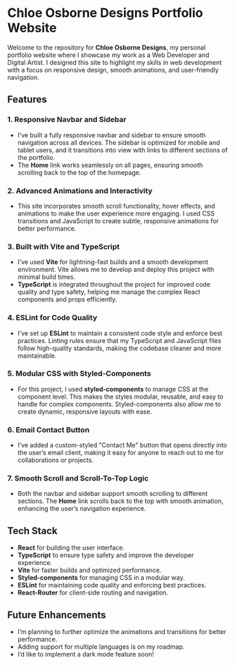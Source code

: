 # Chloe Osborne Designs Portfolio Website

Welcome to the repository for **Chloe Osborne Designs**, my personal portfolio website where I showcase my work as a Web Developer and Digital Artist. I designed this site to highlight my skills in web development with a focus on responsive design, smooth animations, and user-friendly navigation.

## Features

### 1. Responsive Navbar and Sidebar
- I’ve built a fully responsive navbar and sidebar to ensure smooth navigation across all devices. The sidebar is optimized for mobile and tablet users, and it transitions into view with links to different sections of the portfolio.
- The **Home** link works seamlessly on all pages, ensuring smooth scrolling back to the top of the homepage.

### 2. Advanced Animations and Interactivity
- This site incorporates smooth scroll functionality, hover effects, and animations to make the user experience more engaging. I used CSS transitions and JavaScript to create subtle, responsive animations for better performance.

### 3. Built with Vite and TypeScript
- I’ve used **Vite** for lightning-fast builds and a smooth development environment. Vite allows me to develop and deploy this project with minimal build times.
- **TypeScript** is integrated throughout the project for improved code quality and type safety, helping me manage the complex React components and props efficiently.

### 4. ESLint for Code Quality
- I’ve set up **ESLint** to maintain a consistent code style and enforce best practices. Linting rules ensure that my TypeScript and JavaScript files follow high-quality standards, making the codebase cleaner and more maintainable.

### 5. Modular CSS with Styled-Components
- For this project, I used **styled-components** to manage CSS at the component level. This makes the styles modular, reusable, and easy to handle for complex components. Styled-components also allow me to create dynamic, responsive layouts with ease.

### 6. Email Contact Button
- I’ve added a custom-styled "Contact Me" button that opens directly into the user’s email client, making it easy for anyone to reach out to me for collaborations or projects.

### 7. Smooth Scroll and Scroll-To-Top Logic
- Both the navbar and sidebar support smooth scrolling to different sections. The **Home** link scrolls back to the top with smooth animation, enhancing the user’s navigation experience.

## Tech Stack

- **React** for building the user interface.
- **TypeScript** to ensure type safety and improve the developer experience.
- **Vite** for faster builds and optimized performance.
- **Styled-components** for managing CSS in a modular way.
- **ESLint** for maintaining code quality and enforcing best practices.
- **React-Router** for client-side routing and navigation.

## Future Enhancements
- I’m planning to further optimize the animations and transitions for better performance.
- Adding support for multiple languages is on my roadmap.
- I’d like to implement a dark mode feature soon!
